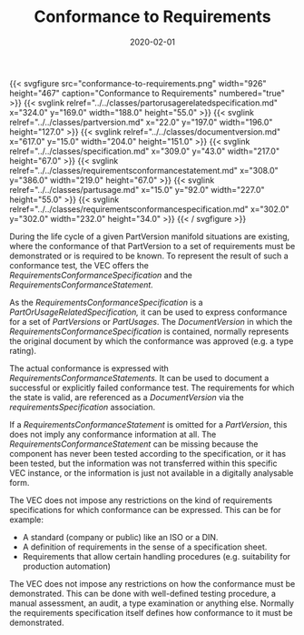 ﻿---
title: Conformance to Requirements
toc: false
type: specs
layout: diagram
date: "2020-02-01"
draft: false
specification: VEC
version: 1.2.0
documentType: "Recommendation"
elementType: Diagram
classes:
  - PartOrUsageRelatedSpecification
  - PartVersion
  - DocumentVersion
  - Specification
  - RequirementsConformanceStatement
  - PartUsage
  - RequirementsConformanceSpecification
menu:
  VEC-1.2.0:    
    parent: general-component-data
    identifier: general-component-data/conformance-to-requirements
    weight: 1004007 

# Prev/next pager order (if `docs_section_pager` enabled in `params.toml`)
weight: 1004007
---
{{< svgfigure src="conformance-to-requirements.png" width="926" height="467" caption="Conformance to Requirements" numbered="true" >}}
  {{< svglink relref="../../classes/partorusagerelatedspecification.md" x="324.0" y="169.0" width="188.0" height="55.0" >}}
  {{< svglink relref="../../classes/partversion.md" x="22.0" y="197.0" width="196.0" height="127.0" >}}
  {{< svglink relref="../../classes/documentversion.md" x="617.0" y="15.0" width="204.0" height="151.0" >}}
  {{< svglink relref="../../classes/specification.md" x="309.0" y="43.0" width="217.0" height="67.0" >}}
  {{< svglink relref="../../classes/requirementsconformancestatement.md" x="308.0" y="386.0" width="219.0" height="67.0" >}}
  {{< svglink relref="../../classes/partusage.md" x="15.0" y="92.0" width="227.0" height="55.0" >}}
  {{< svglink relref="../../classes/requirementsconformancespecification.md" x="302.0" y="302.0" width="232.0" height="34.0" >}}
{{< / svgfigure >}}
<p> During the life cycle of a given PartVersion manifold situations are existing, where the conformance of that PartVersion to a set of requirements must be demonstrated or is required to be known. To represent the result of such a conformance test<i>, </i>the VEC offers the <i>RequirementsConformanceSpecification</i> and the <i>RequirementsConformanceStatement.</i>      </p>      <p> As the <i>RequirementsConformanceSpecification</i> is a <i>PartOrUsageRelatedSpecification,</i> it can be used to express conformance for a set of <i>PartVersions</i> or <i>PartUsages</i>. The <i>DocumentVersion </i>in which the <i>RequirementsConformanceSpecification </i>is contained, normally represents the original document by which the conformance was approved (e.g. a type rating).      </p>      <p> The actual conformance is expressed with <i>RequirementsConformanceStatements.</i> It can be used to document a successful or explicitly failed conformance test. The requirements for which the state is valid, are referenced as a <i>DocumentVersion</i> via the <i>requirementsSpecification</i> association.      </p>      <p> If a <i>RequirementsConformanceStatement</i> is omitted for a <i>PartVersion</i>, this does not imply any conformance information at all. The <i>RequirementsConformanceStatement</i> can be missing because the component has never been tested according to the specification, or it has been tested, but the information was not transferred within this specific VEC instance, or the information is just not available in a digitally analysable form.      </p>      <p> The VEC does not impose any restrictions on the kind of requirements specifications for which conformance can be expressed. This can be for example:      </p>      <ul>       <li> A standard (company or public) like an ISO&#160;or a DIN.        </li>       <li> A definition of requirements in the sense of a specification sheet.        </li>       <li> Requirements that allow certain handling procedures (e.g. suitability for production automation)        </li>     </ul>     <p> The VEC&#160;does not impose any restrictions on how the conformance must be demonstrated. This can be done with well-defined testing procedure, a manual assessment, an audit, a type examination or anything else. Normally the requirements specification itself defines how conformance to it must be demonstrated.      </p>